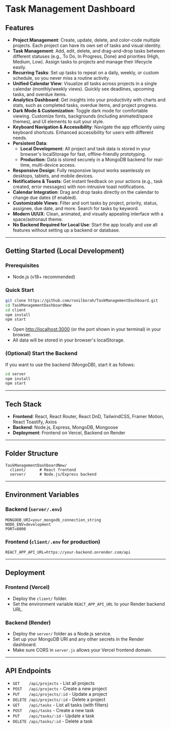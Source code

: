 # Task Management Dashboard

## Features
- **Project Management**: Create, update, delete, and color-code multiple projects. Each project can have its own set of tasks and visual identity.
- **Task Management**: Add, edit, delete, and drag-and-drop tasks between different statuses (e.g., To Do, In Progress, Done) and priorities (High, Medium, Low). Assign tasks to projects and manage their lifecycle easily.
- **Recurring Tasks**: Set up tasks to repeat on a daily, weekly, or custom schedule, so you never miss a routine activity.
- **Unified Calendar View**: Visualize all tasks across projects in a single calendar (monthly/weekly views). Quickly see deadlines, upcoming tasks, and overdue items.
- **Analytics Dashboard**: Get insights into your productivity with charts and stats, such as completed tasks, overdue items, and project progress.
- **Dark Mode & Customization**: Toggle dark mode for comfortable viewing. Customize fonts, backgrounds (including animated/space themes), and UI elements to suit your style.
- **Keyboard Navigation & Accessibility**: Navigate the app efficiently using keyboard shortcuts. Enhanced accessibility for users with different needs.
- **Persistent Data**: 
  - **Local Development:** All project and task data is stored in your browser's localStorage for fast, offline-friendly prototyping.
  - **Production:** Data is stored securely in a MongoDB backend for real-time, multi-device access.
- **Responsive Design**: Fully responsive layout works seamlessly on desktops, tablets, and mobile devices.
- **Notifications & Toasts**: Get instant feedback on your actions (e.g., task created, error messages) with non-intrusive toast notifications.
- **Calendar Integration**: Drag and drop tasks directly on the calendar to change due dates (if enabled).
- **Customizable Views**: Filter and sort tasks by project, priority, status, assignee, due date, and more. Search for tasks by keyword.
- **Modern UI/UX**: Clean, animated, and visually appealing interface with a space/astronaut theme.
- **No Backend Required for Local Use**: Start the app locally and use all features without setting up a backend or database.

---

## Getting Started (Local Development)

### Prerequisites
- Node.js (v18+ recommended)

### Quick Start
```sh
git clone https://github.com/ronilborah/TaskManagementDashboard.git
cd TaskManagementDashboardNew
cd client
npm install
npm start
```
- Open [http://localhost:3000](http://localhost:3000) (or the port shown in your terminal) in your browser.
- All data will be stored in your browser's localStorage.

### (Optional) Start the Backend
If you want to use the backend (MongoDB), start it as follows:
```sh
cd server
npm install
npm start
```

---

## Tech Stack
- **Frontend**: React, React Router, React DnD, TailwindCSS, Framer Motion, React Toastify, Axios
- **Backend**: Node.js, Express, MongoDB, Mongoose
- **Deployment**: Frontend on Vercel, Backend on Render

---

## Folder Structure
```
TaskManagementDashboardNew/
  client/      # React frontend
  server/      # Node.js/Express backend
```

---

## Environment Variables

### Backend (`server/.env`)
```
MONGODB_URI=your_mongodb_connection_string
NODE_ENV=development
PORT=8000
```

### Frontend (`client/.env` for production)
```
REACT_APP_API_URL=https://your-backend.onrender.com/api
```

---

## Deployment

### Frontend (Vercel)
- Deploy the `client/` folder.
- Set the environment variable `REACT_APP_API_URL` to your Render backend URL.

### Backend (Render)
- Deploy the `server/` folder as a Node.js service.
- Set up your MongoDB URI and any other secrets in the Render dashboard.
- Make sure CORS in `server.js` allows your Vercel frontend domain.

---

## API Endpoints
- `GET    /api/projects`   - List all projects
- `POST   /api/projects`   - Create a new project
- `PUT    /api/projects/:id` - Update a project
- `DELETE /api/projects/:id` - Delete a project
- `GET    /api/tasks`      - List all tasks (with filters)
- `POST   /api/tasks`      - Create a new task
- `PUT    /api/tasks/:id`  - Update a task
- `DELETE /api/tasks/:id`  - Delete a task
